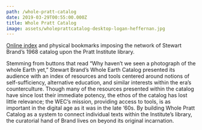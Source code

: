 ```yaml
---
path: /whole-pratt-catalog
date: 2019-03-29T00:55:00.000Z
title: Whole Pratt Catalog
image: assets/wholeprattcatalog-desktop-logan-heffernan.jpg
---
```

[Online index](https://wholeprattcatalog.com/) and physical bookmarks imposing the network of Stewart Brand’s 1968 catalog upon the Pratt Institute library.



Stemming from buttons that read “Why haven’t we seen a photograph of the whole Earth yet,” Stewart Brand’s Whole Earth Catalog presented its audience with an index of resources and tools centered around notions of self-sufficiency, alternative education, and similar interests within the era’s counterculture. Though many of the resources presented within the catalog have since lost their immediate potency, the ethos of the catalog has lost little relevance; the WEC’s mission, providing access to tools, is as important in the digital age as it was in the late ‘60s. By building Whole Pratt Catalog as a system to connect individual texts within the Institute’s library, the curatorial hand of Brand lives on beyond its original incarnation.
